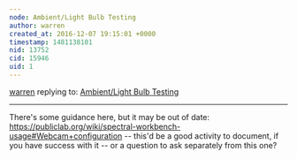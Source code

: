 ```yaml
---
node: Ambient/Light Bulb Testing
author: warren
created_at: 2016-12-07 19:15:01 +0000
timestamp: 1481138101
nid: 13752
cid: 15946
uid: 1
---
```




[warren](../profile/warren) replying to: [Ambient/Light Bulb Testing](../notes/idev247/12-06-2016/ambient-light-bulb-testing)

----
There's some guidance here, but it may be out of date: https://publiclab.org/wiki/spectral-workbench-usage#Webcam+configuration -- this'd be a good activity to document, if you have success with it -- or a question to ask separately from this one? 